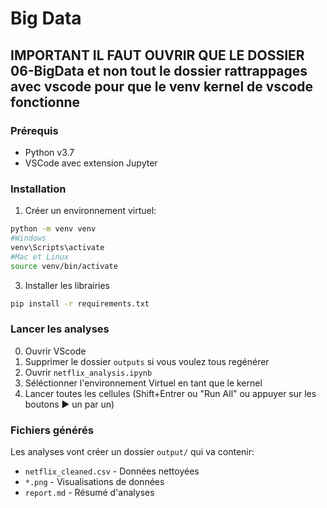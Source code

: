 # Big Data
## IMPORTANT IL FAUT OUVRIR QUE LE DOSSIER 06-BigData et non tout le dossier rattrappages avec vscode pour que le venv kernel de vscode fonctionne
### Prérequis

- Python v3.7
- VSCode avec extension Jupyter

### Installation

1. Créer un environnement virtuel:

```bash
python -m venv venv
#Windows
venv\Scripts\activate
#Mac et Linux
source venv/bin/activate
```

3. Installer les librairies

```bash
pip install -r requirements.txt
```

### Lancer les analyses

0. Ouvrir VScode
1. Supprimer le dossier `outputs` si vous voulez tous regénérer
2. Ouvrir `netflix_analysis.ipynb`
3. Séléctionner l'environnement Virtuel en tant que le kernel
4. Lancer toutes les cellules (Shift+Entrer ou "Run All" ou appuyer sur les boutons ► un par un)

### Fichiers générés

Les analyses vont créer un dossier `output/` qui va contenir:

- `netflix_cleaned.csv` - Données nettoyées
- `*.png` - Visualisations de données
- `report.md` - Résumé d'analyses